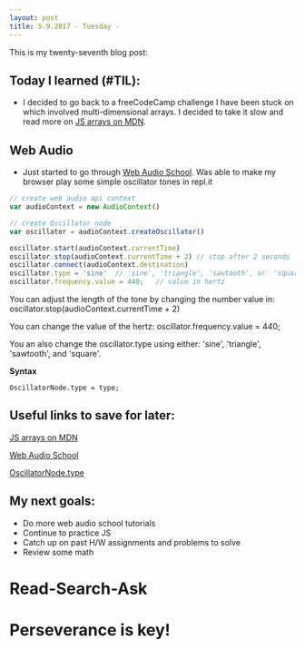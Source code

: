 ```yaml
---
layout: post
title: 5.9.2017 - Tuesday - 
---
```


This is my twenty-seventh blog post:

## Today I learned (#TIL):   

- I decided to go back to a freeCodeCamp challenge I have been stuck on which involved multi-dimensional arrays.  I decided to take it slow and read more on [JS arrays on MDN](https://developer.mozilla.org/en-US/docs/Web/JavaScript/Reference/Global_Objects/Array).


## Web Audio

- Just started to go through [Web Audio School](https://mmckegg.github.io/web-audio-school/).  Was able to make my browser play some simple oscillator tones in repl.it

```javascript
// create web audio api context
var audioContext = new AudioContext() 

// create Oscillator node
var oscillator = audioContext.createOscillator()  

oscillator.start(audioContext.currentTime)
oscillator.stop(audioContext.currentTime + 2) // stop after 2 seconds
oscillator.connect(audioContext.destination)
oscillator.type = 'sine'  // 'sine', 'triangle', 'sawtooth', or  'square'.
oscillator.frequency.value = 440;   // value in hertz
```

You can adjust the length of the tone by changing the number value in:   
oscillator.stop(audioContext.currentTime + 2) 

You can change the value of the hertz:  oscillator.frequency.value = 440;  

You an also change the oscillator.type using either:
'sine', 'triangle', 'sawtooth', and 'square'.

**Syntax**

```
OscillatorNode.type = type;
```



## Useful links to save for later:

[JS arrays on MDN](https://developer.mozilla.org/en-US/docs/Web/JavaScript/Reference/Global_Objects/Array)

[Web Audio School](https://mmckegg.github.io/web-audio-school/)

[OscillatorNode.type](https://developer.mozilla.org/en-US/docs/Web/API/OscillatorNode/type)

## My next goals:

- Do more web audio school tutorials
- Continue to practice JS
- Catch up on past H/W assignments and problems to solve
- Review some math


# Read-Search-Ask

# Perseverance is key!








